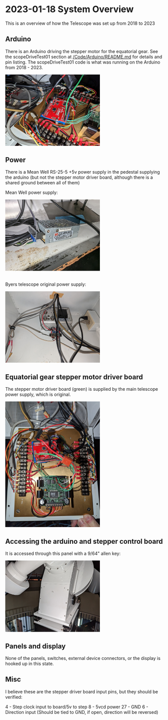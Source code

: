 # 2023-01-18 System Overview

This is an overview of how the Telescope was set up from 2018 to 2023

## Arduino

There is an Arduino driving the stepper motor for the equatorial gear. See the scopeDriveTest01 section at [/Code/Arduino/README.md](/Code/Arduino/) for details and pin listing. The scopeDriveTest01 code is what was running on the Arduino from 2018 - 2023.

<a href="img/scope_pictures/2023-01-18_13.09.42.jpg">
    <img src="img/scope_pictures/2023-01-18_13.09.42.jpg" 
        alt="Picture of 2018 Arduino redboard installed after main motherboard died" 
        width=300 />
</a>

## Power

There is a Mean Well RS-25-5 +5v power supply in the pedestal supplying the arduino (but not the stepper motor driver board, although there is a shared ground between all of them)

Mean Well power supply:

<a href="img/scope_pictures/2023-01-18_13.23.43.jpg">
    <img src="img/scope_pictures/2023-01-18_13.23.43.jpg" 
        alt="Picture of Mean Well power supply" 
        width=300 />
</a>
<br><br>

Byers telescope original power supply:

<a href="img/scope_pictures/2023-01-18_13.23.50.jpg">
    <img src="img/scope_pictures/2023-01-18_13.23.50.jpg" 
        alt="Picture of Mean Well power supply" 
        width=300 />
</a>



## Equatorial gear stepper motor driver board

The stepper motor driver board (green) is supplied by the main telescope power supply, which is original.

<a href="img/scope_pictures/2023-01-18_13.09.29.jpg">
    <img src="img/scope_pictures/2023-01-18_13.09.29.jpg" 
        alt="Picture of stepper motor driver green control board" 
        width=300 />
</a>

## Accessing the arduino and stepper control board

It is accessed through this panel with a 9/64" allen key:

<a href="img/scope_pictures/2023-01-18_13.23.25.jpg">
    <img src="img/scope_pictures/2023-01-18_13.23.25.jpg" 
        alt="Picture of stepper motor driver control board and arduino access panel" 
        width=300 />
</a>

## Panels and display

None of the panels, switches, external device connectors, or the display is hooked up in this state.

## Misc

I believe these are the stepper driver board input pins, but they should be verified:

4 - Step clock input to board/5v to step
8 - 5vcd power
27 - GND
6 - Direction input (Should be tied to GND, if open, direction will be reversed)
